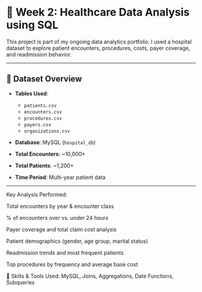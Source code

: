 # 🏥 Week 2: Healthcare Data Analysis using SQL

This project is part of my ongoing data analytics portfolio. I used a hospital dataset to explore patient encounters, procedures, costs, payer coverage, and readmission behavior.

---

## 📁 Dataset Overview

- **Tables Used**:
  - `patients.csv`
  - `encounters.csv`
  - `procedures.csv`
  - `payers.csv`
  - `organizations.csv`

- **Database**: MySQL (`hospital_db`)
- **Total Encounters**: ~10,000+
- **Total Patients**: ~1,200+
- **Time Period**: Multi-year patient data

---
Key Analysis Performed:

Total encounters by year & encounter class

% of encounters over vs. under 24 hours

Payer coverage and total claim cost analysis

Patient demographics (gender, age group, marital status)

Readmission trends and most frequent patients

Top procedures by frequency and average base cost

🧮 Skills & Tools Used: MySQL, Joins, Aggregations, Date Functions, Subqueries
